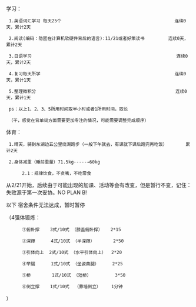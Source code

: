 学习：

     1.英语词汇学习 每天25个                                           连续0天，累计2天
     
     2.阅读(编码：隐匿在计算机软硬件背后的语言):11/21或者好策读书         连续0天，累计2天
     
     3.日语学习                                                       连续0天，累计2天
     
     4.复习每天所学                                                   连续0天，累计1天
     
     5.整理微积分                                                     连续0天，累计1天
     
     ps：以上1、2、3、5所用时间取半小时或者1所用时间，取长
     
     （干，感觉在背单词方面需要更加专注的情况，可能需要调整完成顺序）
     
体育：

     1.晴天，骑到东湖边五公里绕湖跑步（一般下午就去，有课就下课后跑完再吃饭）       累计2天  
     
     2.身体减重（睡前重量）71.5kg-----→60kg   
         
          2.1：规律饮食，不贪嘴，不吃零食
          
 从2/21开始，后续由于可能出现的加课、活动等会有改变，但是暂行不变，记住：失败源于第一次妥协。NO PLAN B!
                   
 以下 宿舍条件无法达成，暂时暂停 
 
（4强体锻炼：

          ①俯卧撑    3式/10式 （膝盖俯卧撑）   2*15
          
          ②深蹲      4式/10式 （半深蹲）       2*50
         
          ③引体向上  2式/10式 （水平引体向上）  2*20
          
          ④举腿      1式/10式 （坐姿曲腿）     2*25
          
          ⑤桥        1式/10式 （短桥）         3*50
          
          ⑥倒立撑    1式/10式  （靠墙倒立）    1分钟
）
